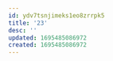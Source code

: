 ```yaml
---
id: ydv7tsnjimeks1eo8zrrpk5
title: '23'
desc: ''
updated: 1695485086972
created: 1695485086972
---
```

